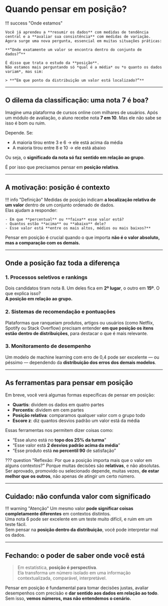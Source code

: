 # Quando pensar em posição?

!!! success "Onde estamos"

    Você já aprendeu a **resumir os dados** com medidas de tendência central e a **avaliar sua consistência** com medidas de variação. Agora surge uma nova pergunta, essencial em muitas situações práticas:

    **“Onde exatamente um valor se encontra dentro do conjunto de dados?”**

    É disso que trata o estudo da **posição**.  
    Não estamos mais perguntando só *qual é a média* ou *o quanto os dados variam*, mas sim:  

    > **“Em que ponto da distribuição um valor está localizado?”**

---

## O dilema da classificação: uma nota 7 é boa?

Imagine uma plataforma de cursos online com milhares de usuários. Após um módulo de avaliação, o aluno recebe nota **7 em 10**. Mas ele não sabe se isso é bom ou ruim.  

Depende. Se:

- A maioria tirou entre 3 e 6 → ele está acima da média  
- A maioria tirou entre 8 e 10 → ele está abaixo

Ou seja, o **significado da nota só faz sentido em relação ao grupo**.

É por isso que precisamos pensar em **posição relativa**.

---

## A motivação: posição é contexto

!!! info "Definição"
    Medidas de posição indicam **a localização relativa de um valor** dentro de um conjunto ordenado de dados.  
    Elas ajudam a responder:

    - Em que **percentual** ou **faixa** esse valor está?
    - Quantos estão **acima** ou **abaixo** dele?
    - Esse valor está **entre os mais altos, médios ou mais baixos?**

Pensar em posição é crucial quando o que importa **não é o valor absoluto, mas a comparação com os demais.**

---

## Onde a posição faz toda a diferença

### 1. **Processos seletivos e rankings**

Dois candidatos tiram nota 8. Um deles fica em **2º lugar**, o outro em **15º**. O que explica isso?  
**A posição em relação ao grupo.**

### 2. **Sistemas de recomendação e pontuações**

Plataformas que ranqueiam produtos, artigos ou usuários (como Netflix, Spotify ou Stack Overflow) precisam entender **em que posição os itens estão dentro de distribuições**, para destacar o que é mais relevante.

### 3. **Monitoramento de desempenho**

Um modelo de machine learning com erro de 0,4 pode ser excelente — ou péssimo — dependendo da **distribuição dos erros dos demais modelos**.

---

## As ferramentas para pensar em posição

Em breve, você verá algumas formas específicas de pensar em posição:

- **Quartis**: dividem os dados em quatro partes  
- **Percentis**: dividem em cem partes  
- **Posição relativa**: comparamos qualquer valor com o grupo todo  
- **Escore z**: diz quantos desvios padrão um valor está da média

Essas ferramentas nos permitem dizer coisas como:

- “Esse aluno está no **topo dos 25% da turma**”  
- “Esse valor está **2 desvios padrão acima da média**”  
- “Esse produto está **no percentil 90** de satisfação”  

??? question "Reflexão: Por que a posição importa mais que o valor em alguns contextos?"
    Porque muitas decisões são **relativas**, e não absolutas. Ser aprovado, promovido ou selecionado depende, muitas vezes, **de estar melhor que os outros**, não apenas de atingir um certo número.

---

## Cuidado: não confunda valor com significado

!!! warning "Atenção"
    Um mesmo valor **pode significar coisas completamente diferentes** em contextos distintos.  
    Uma nota 6 pode ser excelente em um teste muito difícil, e ruim em um teste fácil.  
    Sem pensar na **posição dentro da distribuição**, você pode interpretar mal os dados.

---

## Fechando: o poder de saber onde você está

> Em estatística, **posição é perspectiva**.  
> Ela transforma um número isolado em uma informação contextualizada, comparável, interpretável.

Pensar em posição é fundamental para tomar decisões justas, avaliar desempenhos com precisão e **dar sentido aos dados em relação ao todo**.  
Sem isso, **vemos números, mas não entendemos o cenário.**
